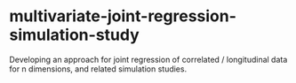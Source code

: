 # multivariate-joint-regression-simulation-study
Developing an approach for joint regression of correlated / longitudinal data for n dimensions, and related simulation studies.
